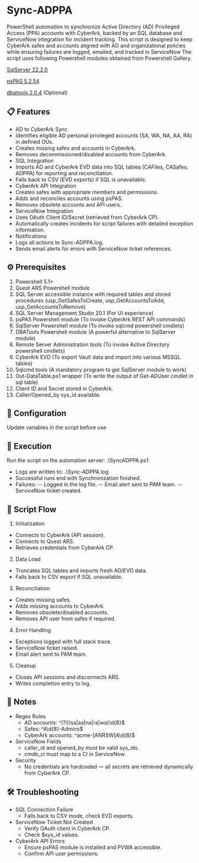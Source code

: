 # Sync-ADPPA
PowerShell automation to synchronize Active Directory (AD) Privileged Access (PPA) accounts with CyberArk, backed by an SQL database and ServiceNow integration for incident tracking.
This script is designed to keep CyberArk safes and accounts aligned with AD and organizational policies while ensuring failures are logged, emailed, and tracked in ServiceNow
The script uses following Powershell modules obtained from Powershell Gallery. 

[SqlServer 22.2.0](https://www.powershellgallery.com/packages/SqlServer/22.2.0)

[psPAS 5.2.54](https://www.powershellgallery.com/packages/psPAS/5.2.54)

[dbatools 2.0.4](https://www.powershellgallery.com/packages/dbatools/2.0.4) (Optional)


## 📋 Features
- AD to CyberArk Sync
- Identifies eligible AD personal privileged accounts (SA, WA, NA, AA, RA) in defined OUs.
- Creates missing safes and accounts in CyberArk.
- Removes decommissioned/disabled accounts from CyberArk.
- SQL Integration
- Imports AD and CyberArk EVD data into SQL tables (CAFiles, CASafes, ADPPA) for reporting and reconciliation.
- Falls back to CSV (EVD exports) if SQL is unavailable.
- CyberArk API Integration
- Creates safes with appropriate members and permissions.
- Adds and reconciles accounts using psPAS.
- Removes obsolete accounts and API users.
- ServiceNow Integration
- Uses OAuth Client ID/Secret (retrieved from CyberArk CP).
- Automatically creates incidents for script failures with detailed exception information.
- Notifications
- Logs all actions to Sync-ADPPA.log.
- Sends email alerts for errors with ServiceNow ticket references.

## ⚙️ Prerequisites
1. Powershell 5.1+
2. Quest ARS Powershell module
3. SQL Server accessible instance with required tables and stored procedures (usp_GetSafesToCreate, usp_GetAccountsToAdd, usp_GetAccountsToRemove)
4. SQL Server Management Studio 20.1 (For UI experience)
5. psPAS Powershell module (To invoke CyberArk REST API commands)
6. SqlServer Powershell module (To invoke sqlcmd powershell cmdlets)
7. DBATools Powershell module (A powerful alternative to SqlServer module)
8. Remote Server Administration tools (To invoke Active Directory powershell cmdlets)
9. CyberArk EVD (To export Vault data and import into various MSSQL tables)
10. Sqlcmd tools (A mandatory program to get SqlServer module to work)
11. Out-DataTable.ps1 wrapper (To write the output of Get-ADUser cmdlet in sql table)
12. Client ID and Secret stored in CyberArk.
13. Caller/Opened_by sys_id available.

## 🔑 Configuration
Update variables in the script before use
## 🚀 Execution
Run the script on the automation server: .\SyncADPPA.ps1

- Logs are written to: .\Sync-ADPPA.log
- Successful runs end with Synchronization finished.
- Failures:
-- Logged in the log file.
-- Email alert sent to PAM team.
-- ServiceNow ticket created.

## 🧩 Script Flow
1. Initialization
  - Connects to CyberArk (API session).
  - Connects to Quest ARS.
  - Retrieves credentials from CyberArk CP.
2. Data Load
  - Truncates SQL tables and imports fresh AD/EVD data.
  - Falls back to CSV export if SQL unavailable.
3. Reconciliation
  - Creates missing safes.
  - Adds missing accounts to CyberArk.
  - Removes obsolete/disabled accounts.
  - Removes API user from safes if required.
4. Error Handling
  - Exceptions logged with full stack trace.
  - ServiceNow ticket raised.
  - Email alert sent to PAM team.
5. Cleanup
  - Closes API sessions and disconnects ARS.
  - Writes completion entry to log.

## 📌 Notes
- Regex Rules
  - AD accounts: ^(?i)(sa|aa|na|ra|wa)\d{8}$
  - Safes: ^A\d{8}-Admins$
  - CyberArk accounts: ^acme-[ANRSW]A\d{8}$
- ServiceNow Fields
  - caller_id and opened_by must be valid sys_ids.
  - cmdb_ci must map to a CI in ServiceNow.
- Security
  - No credentials are hardcoded — all secrets are retrieved dynamically from CyberArk CP.

## 🛠️ Troubleshooting
- SQL Connection Failure
  - Falls back to CSV mode, check EVD exports.
- ServiceNow Ticket Not Created
  - Verify OAuth client in CyberArk CP.
  - Check $sys_id values.
- CyberArk API Errors
  - Ensure psPAS module is installed and PVWA accessible.
  - Confirm API user permissions.

